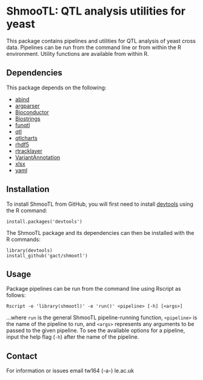 # ShmooTL: QTL analysis utilities for yeast

This package contains pipelines and utilities for QTL analysis of yeast cross
data. Pipelines can be run from the command line or from within the R
environment. Utility functions are available from within R.

## Dependencies 

This package depends on the following:

- [abind](https://cran.r-project.org/web/packages/abind/index.html)
- [argparser](https://cran.r-project.org/web/packages/argparser/index.html)
- [Bioconductor](http://www.bioconductor.org/)
- [Biostrings](https://bioconductor.org/packages/release/bioc/html/Biostrings.html)
- [funqtl](https://github.com/ikwak2/funqtl)
- [qtl](http://www.rqtl.org/)
- [qtlcharts](http://kbroman.org/qtlcharts/)
- [rhdf5](http://bioconductor.org/packages/release/bioc/html/rhdf5.html)
- [rtracklayer](http://bioconductor.org/packages/devel/bioc/html/rtracklayer.html)
- [VariantAnnotation](https://bioconductor.org/packages/release/bioc/html/VariantAnnotation.html)
- [xlsx](https://cran.r-project.org/web/packages/xlsx/index.html)
- [yaml](https://cran.r-project.org/web/packages/yaml/index.html)

## Installation 

To install ShmooTL from GitHub, you will first need to install [devtools](https://github.com/hadley/devtools) using the R command:

```
install.packages('devtools')
```

The ShmooTL package and its dependencies can then be installed with the R commands:

```
library(devtools)
install_github('gact/shmootl')
```

## Usage 

Package pipelines can be run from the command line using Rscript as follows:

```
Rscript -e 'library(shmootl)' -e 'run()' <pipeline> [-h] [<args>]
```

...where `run` is the general ShmooTL pipeline-running function, `<pipeline>`
is the name of the pipeline to run, and `<args>` represents any arguments to be
passed to the given pipeline. To see the available options for a pipeline, input
the help flag (`-h`) after the name of the pipeline.

## Contact

For information or issues email tw164 (-a-) le.ac.uk

